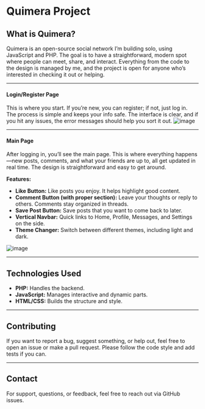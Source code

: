 # Quimera Project

## What is Quimera?
Quimera is an open-source social network I’m building solo, using JavaScript and PHP. The goal is to have a straightforward, modern spot where people can meet, share, and interact. Everything from the code to the design is managed by me, and the project is open for anyone who’s interested in checking it out or helping.

---

#### Login/Register Page
This is where you start. If you’re new, you can register; if not, just log in. The process is simple and keeps your info safe. The interface is clear, and if you hit any issues, the error messages should help you sort it out.
![image](https://github.com/user-attachments/assets/ed4363e3-8026-4102-928c-c10c26f8b432)

---

#### Main Page
After logging in, you’ll see the main page. This is where everything happens—new posts, comments, and what your friends are up to, all get updated in real time. The design is straightforward and easy to get around.

**Features:**
- **Like Button:** Like posts you enjoy. It helps highlight good content.
- **Comment Button (with proper section):** Leave your thoughts or reply to others. Comments stay organized in threads.
- **Save Post Button:** Save posts that you want to come back to later.
- **Vertical Navbar:** Quick links to Home, Profile, Messages, and Settings on the side.
- **Theme Changer:** Switch between different themes, including light and dark.

![image](https://github.com/user-attachments/assets/23238dbb-ff77-41af-a090-0bc083aaabae)


---

## Technologies Used
- **PHP:**  Handles the backend.
- **JavaScript:** Manages interactive and dynamic parts.
- **HTML/CSS:** Builds the structure and style.

---

## Contributing
If you want to report a bug, suggest something, or help out, feel free to open an issue or make a pull request. Please follow the code style and add tests if you can.

---

## Contact
For support, questions, or feedback, feel free to reach out via GitHub issues.

